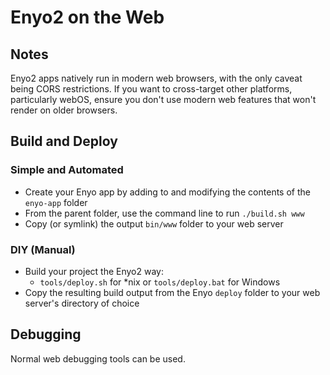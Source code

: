 # Enyo2 on the Web

## Notes

Enyo2 apps natively run in modern web browsers, with the only caveat being CORS restrictions.
If you want to cross-target other platforms, particularly webOS, ensure you don't use
modern web features that won't render on older browsers.

## Build and Deploy

### Simple and Automated

- Create your Enyo app by adding to and modifying the contents of the `enyo-app` folder
- From the parent folder, use the command line to run `./build.sh www`
- Copy (or symlink) the output `bin/www` folder to your web server

### DIY (Manual)

- Build your project the Enyo2 way:
    - `tools/deploy.sh` for *nix or `tools/deploy.bat` for Windows
- Copy the resulting build output from the Enyo `deploy` folder to your web server's directory of choice

## Debugging

Normal web debugging tools can be used.